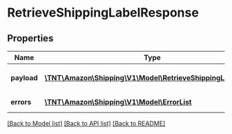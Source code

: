 # RetrieveShippingLabelResponse

## Properties
Name | Type | Description | Notes
------------ | ------------- | ------------- | -------------
**payload** | [**\TNT\Amazon\Shipping\V1\Model\RetrieveShippingLabelResult**](RetrieveShippingLabelResult.md) | The payload for retrieveShippingLabel operation | [optional] 
**errors** | [**\TNT\Amazon\Shipping\V1\Model\ErrorList**](ErrorList.md) | Encountered errors for the operation. | [optional] 

[[Back to Model list]](../README.md#documentation-for-models) [[Back to API list]](../README.md#documentation-for-api-endpoints) [[Back to README]](../README.md)


